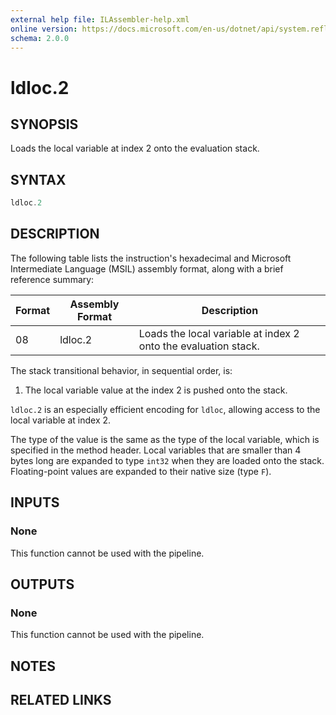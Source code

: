 ```yaml
---
external help file: ILAssembler-help.xml
online version: https://docs.microsoft.com/en-us/dotnet/api/system.reflection.emit.opcodes.ldloc_2
schema: 2.0.0
---
```


# ldloc.2

## SYNOPSIS

Loads the local variable at index 2 onto the evaluation stack.

## SYNTAX

```powershell
ldloc.2
```

## DESCRIPTION

The following table lists the instruction's hexadecimal and Microsoft Intermediate Language (MSIL) assembly format, along with a brief reference summary:

| Format | Assembly Format | Description                                                    |
| ------ | --------------- | -------------------------------------------------------------- |
| 08     | ldloc.2         | Loads the local variable at index 2 onto the evaluation stack. |

 The stack transitional behavior, in sequential order, is:

1.  The local variable value at the index 2 is pushed onto the stack.

 `ldloc.2` is an especially efficient encoding for `ldloc`, allowing access to the local variable at index 2.

 The type of the value is the same as the type of the local variable, which is specified in the method header. Local variables that are smaller than 4 bytes long are expanded to type `int32` when they are loaded onto the stack. Floating-point values are expanded to their native size (type `F`).

## INPUTS

### None

This function cannot be used with the pipeline.

## OUTPUTS

### None

This function cannot be used with the pipeline.

## NOTES

## RELATED LINKS
